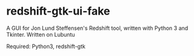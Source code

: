 # redshift-gtk-ui-fake
A GUI for Jon Lund Steffensen's Redshift tool, written with Python 3 and Tkinter. Written on Lubuntu

Required: Python3, redshift-gtk
